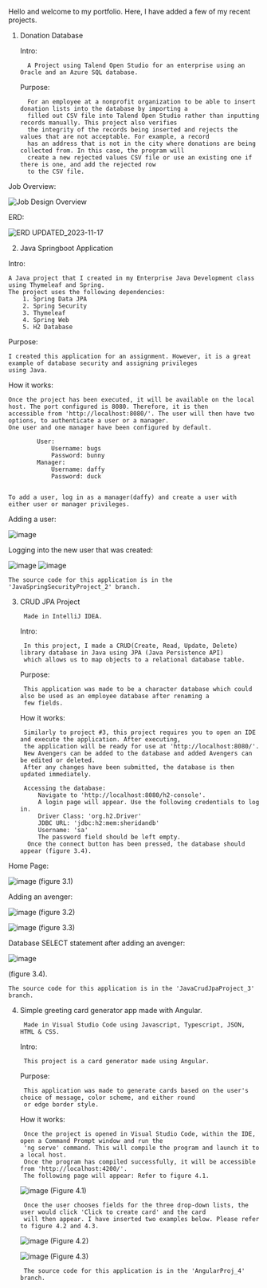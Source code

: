 Hello and welcome to my portfolio. Here, I have added a few of my recent projects. 
  1.  Donation Database


		Intro:

      		A Project using Talend Open Studio for an enterprise using an Oracle and an Azure SQL database. 
      	Purpose:

     		For an employee at a nonprofit organization to be able to insert donation lists into the database by importing a
      		filled out CSV file into Talend Open Studio rather than inputting records manually. This project also verifies
      		the integrity of the records being inserted and rejects the values that are not acceptable. For example, a record
      		has an address that is not in the city where donations are being collected from. In this case, the program will
      		create a new rejected values CSV file or use an existing one if there is one, and add the rejected row
      		to the CSV file.
Job Overview: 
	
 ![Job Design Overview](https://github.com/amaansheikhh/Portfolio/assets/98118572/053c9c09-508c-497c-a94a-cf3585e38763)


ERD:
	
 ![ERD UPDATED_2023-11-17](https://github.com/amaansheikhh/Portfolio/assets/98118572/65934335-dd4d-4025-ba2c-f0cfd9c102fe)

2. Java Springboot Application

Intro: 

	A Java project that I created in my Enterprise Java Development class using Thymeleaf and Spring. 
 	The project uses the following dependencies: 
 		1. Spring Data JPA
  		2. Spring Security
   		3. Thymeleaf
    	4. Spring Web
     	5. H2 Database
Purpose: 

	I created this application for an assignment. However, it is a great example of database security and assigning privileges 
 	using Java. 

How it works: 

	Once the project has been executed, it will be available on the local host. The port configured is 8080. Therefore, it is then 
 	accessible from 'http://localhost:8080/'. The user will then have two options, to authenticate a user or a manager. 
  	One user and one manager have been configured by default.
  		
    		User: 
   				Username: bugs
     			Password: bunny
       		Manager: 
       			Username: daffy
				Password: duck
    
	
  	To add a user, log in as a manager(daffy) and create a user with either user or manager privileges.
   Adding a user: 
   
   ![image](https://github.com/amaansheikhh/Portfolio/assets/98118572/93ac4b9b-fad5-4811-a8d3-0f48648f7f4c)

   Logging into the new user that was created: 
   	
![image](https://github.com/amaansheikhh/Portfolio/assets/98118572/cbbbd7ec-2ac5-45c1-bd47-7a01bd61cb87)
![image](https://github.com/amaansheikhh/Portfolio/assets/98118572/248a2440-5451-4303-ae4c-c28403fbb4eb)

  	The source code for this application is in the 'JavaSpringSecurityProject_2' branch. 
  
   
3. CRUD JPA Project

   		Made in IntelliJ IDEA.

	Intro:
	

		In this project, I made a CRUD(Create, Read, Update, Delete) library database in Java using JPA (Java Persistence API)
		which allows us to map objects to a relational database table.
	
 	Purpose:

		This application was made to be a character database which could also be used as an employee database after renaming a
		few fields.    
  		
	How it works:

		Similarly to project #3, this project requires you to open an IDE and execute the application. After executing,
		the application will be ready for use at 'http://localhost:8080/'.
		New Avengers can be added to the database and added Avengers can be edited or deleted.
		After any changes have been submitted, the database is then updated immediately.

		Accessing the database: 
			Navigate to 'http://localhost:8080/h2-console'.
   			A login page will appear. Use the following credentials to log in. 
			Driver Class: 'org.h2.Driver'
   			JDBC URL: 'jdbc:h2:mem:sheridandb'
			Username: 'sa'
   			The password field should be left empty.
   		 Once the connect button has been pressed, the database should appear (figure 3.4).   

Home Page: 

![image](https://github.com/amaansheikhh/Portfolio/assets/98118572/e2d39dfe-e2b4-4aaf-8e73-6ee37a8338c2) (figure 3.1)

Adding an avenger: 

![image](https://github.com/amaansheikhh/Portfolio/assets/98118572/7cb0d051-a387-4437-9549-7b70527dbf9a) 
(figure 3.2) 

![image](https://github.com/amaansheikhh/Portfolio/assets/98118572/b5f75e51-1dce-479b-880b-852eee2fc948) 
(figure 3.3)

Database SELECT statement after adding an avenger: 

![image](https://github.com/amaansheikhh/Portfolio/assets/98118572/68ba5bd8-256a-4355-abcb-3890858e03f9)

(figure 3.4).

	The source code for this application is in the 'JavaCrudJpaProject_3' branch. 

4. Simple greeting card generator app made with Angular.

    	Made in Visual Studio Code using Javascript, Typescript, JSON, HTML & CSS.

 	Intro:

		This project is a card generator made using Angular.
	Purpose:

  		This application was made to generate cards based on the user's choice of message, color scheme, and either round
		or edge border style.

	How it works:

		Once the project is opened in Visual Studio Code, within the IDE, open a Command Prompt window and run the
		'ng serve' command. This will compile the program and launch it to a local host.
		Once the program has compiled successfully, it will be accessible from 'http://localhost:4200/'.
		The following page will appear: Refer to figure 4.1.

 	![image](https://github.com/amaansheikhh/Portfolio/assets/98118572/28fb3bc0-eb61-474f-975f-46602ea11d90)
	(Figure 4.1)

		Once the user chooses fields for the three drop-down lists, the user would click 'Click to create card' and the card
		will then appear. I have inserted two examples below. Please refer to figure 4.2 and 4.3.

	![image](https://github.com/amaansheikhh/Portfolio/assets/98118572/784eeaf0-0e2a-4b3e-9e6d-6fbe657d8c12)
	(Figure 4.2)

	![image](https://github.com/amaansheikhh/Portfolio/assets/98118572/898de581-c392-4a61-9e24-4a5a75f6d833)
	(Figure 4.3)

  		The source code for this application is in the 'AngularProj_4' branch. 

   
